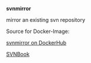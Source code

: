 **svnmirror**

mirror an existing svn repository

Source for Docker-Image:

[svnmirror on DockerHub](https://hub.docker.com/r/pskiwi/svnmirror/)

[SVNBook](http://svnbook.red-bean.com/de/1.8/svn.reposadmin.maint.html#svn.reposadmin.maint.replication.pre-revprop-change)
